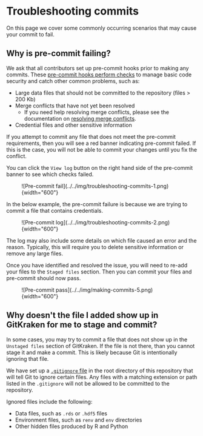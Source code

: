 # Troubleshooting commits

On this page we cover some commonly occurring scenarios that may cause your commit to fail.

## Why is pre-commit failing?

We ask that all contributors set up pre-commit hooks prior to making any commits.
These [pre-commit hooks perform checks](making-commits.md#pre-commit-checks) to manage basic code security and catch other common problems, such as:

- Large data files that should not be committed to the repository (files > 200 Kb)
- Merge conflicts that have not yet been resolved
    - If you need help resolving merge conflicts, please see the documentation on [resolving merge conflicts](../creating-pull-requests/resolve-merge-conflicts.md).
- Credential files and other sensitive information

If you attempt to commit any file that does not meet the pre-commit requirements, then you will see a red banner indicating pre-commit failed.
If this is the case, you will not be able to commit your changes until you fix the conflict.

You can click the `View log` button on the right hand side of the pre-commit banner to see which checks failed.

<figure markdown="span">
    ![Pre-commit fail](../../img/troubleshooting-commits-1.png){width="600"}
</figure>

In the below example, the pre-commit failure is because we are trying to commit a file that contains credentials.

<figure markdown="span">
    ![Pre-commit log](../../img/troubleshooting-commits-2.png){width="600"}
</figure>

The log may also include some details on which file caused an error and the reason.
Typically, this will require you to delete sensitive information or remove any large files.

Once you have identified and resolved the issue, you will need to re-add your files to the `Staged files` section.
Then you can commit your files and pre-commit should now pass.

<figure markdown="span">
    ![Pre-commit pass](../../img/making-commits-5.png){width="600"}
</figure>


## Why doesn't the file I added show up in GitKraken for me to stage and commit?

In some cases, you may try to commit a file that does not show up in the `Unstaged files` section of GitKraken.
If the file is not there, than you cannot stage it and make a commit.
This is likely because Git is intentionally ignoring that file.

We have set up a [`.gitignore` file](https://docs.github.com/en/get-started/getting-started-with-git/ignoring-files) in the root directory of this repository that will tell Git to ignore certain files.
Any files with a matching extension or path listed in the `.gitignore` will not be allowed to be committed to the repository.

Ignored files include the following:

- Data files, such as `.rds` or `.hdf5` files
- Environment files, such as `renv` and `env` directories
- Other hidden files produced by R and Python
